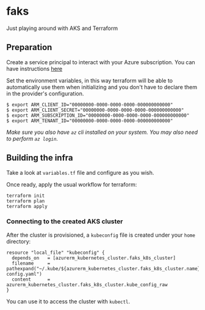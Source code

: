 # faks
Just playing around with AKS and Terraform

## Preparation
Create a service principal to interact with your Azure subscription. You can have instructions [here](https://registry.terraform.io/providers/hashicorp/azurerm/latest/docs/guides/service_principal_client_secret)

Set the environment variables, in this way terraform will be able to automatically use them when initializing and you don't have to declare them in the provider's configuration.

```
$ export ARM_CLIENT_ID="00000000-0000-0000-0000-000000000000"
$ export ARM_CLIENT_SECRET="00000000-0000-0000-0000-000000000000"
$ export ARM_SUBSCRIPTION_ID="00000000-0000-0000-0000-000000000000"
$ export ARM_TENANT_ID="00000000-0000-0000-0000-000000000000"
```

_Make sure you also have `az` cli installed on your system. You may also need to perform `az login`._

## Building the infra
Take a look at `variables.tf` file and configure as you wish.

Once ready, apply the usual workflow for terraform:
```
terraform init
terraform plan
terraform apply
```
### Connecting to the created AKS cluster
After the cluster is provisioned, a `kubeconfig` file is created under your `home` directory:

```
resource "local_file" "kubeconfig" {
  depends_on   = [azurerm_kubernetes_cluster.faks_k8s_cluster]
  filename     = pathexpand("~/.kube/${azurerm_kubernetes_cluster.faks_k8s_cluster.name}-config.yaml")
  content      = azurerm_kubernetes_cluster.faks_k8s_cluster.kube_config_raw
}
```
You can use it to access the cluster with `kubectl`.